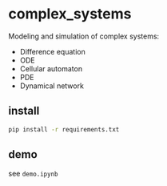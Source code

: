 # complex_systems
Modeling and simulation of complex systems:
- Difference equation
- ODE
- Cellular automaton
- PDE
- Dynamical network
## install
```bash
pip install -r requirements.txt
```
## demo
see `demo.ipynb`
